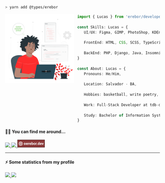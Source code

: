 ```zsh
> yarn add @types/erebor
```

<!-- <a href="https://storyset.com/technology">Technology illustrations by Storyset</a> -->

<img src="assets/img/erebor.svg" align="left" width="225" style="margin-right: 10px" />

```typescript
import { Lucas } from 'erebor/developer'

const Skills: Lucas = {
   UI/UX: Figma, GIMP, PhotoShop, KDEnlive,

   FrontEnd: HTML, CSS, SCSS, TypeScript, Javascript, React, Next,

   BackEnd: PHP, Django, Java, Insomnia,
}

const About: Lucas = {
   Pronouns: He/Him,

   Location: Salvador - BA,
   
   Hobbies: basketball, write poetry, listening to music, freestyle rap and more,

   Work: Full-Stack Developer at tdb-devs,

   Study: Bachelor of Information Systems - fourth semester, Ignite by Rocketseat,
}
```

#### 🐱‍👤 You can find me around...

<left>
   <a href="https://open.spotify.com/user/911l5k0lyqc6ll6i6hhxhgan8">
      <img src="https://img.shields.io/badge/Spotify-1ED760?&style=for-the-badge&logo=spotify&logoColor=white" target="_blank" height="25px" />
   </a>
   <a href="https://www.linkedin.com/in/lucas-souza-dev/">
      <img src="https://img.shields.io/badge/LinkedIn-0077B5?style=for-the-badge&logo=linkedin&logoColor=white" height="25px" />
   </a>
   <a href="https://www.oerebor.dev/">
      <img src="assets/img/badge.svg" height="25px"/>
   </a>
</left>

<hr />

#### ⚡ Some statistics from my profile

<div>
  <a href="https://github.com/deverebor">
  <img height="180em" src="https://github-readme-stats.vercel.app/api?username=deverebor&show_icons=true&theme=dark&include_all_commits=true&count_private=true"/>
  <img height="180em" src="https://github-readme-stats.vercel.app/api/top-langs/?username=deverebor&layout=compact&langs_count=6&theme=dark"/>
</div>
